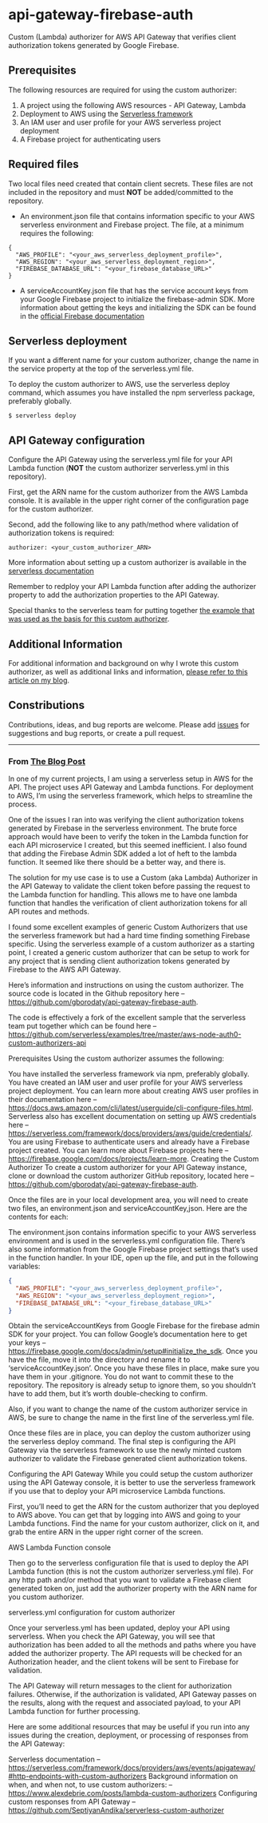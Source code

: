 # api-gateway-firebase-auth

Custom (Lambda) authorizer for AWS API Gateway that verifies client authorization tokens generated
by Google Firebase.

## Prerequisites

The following resources are required for using the custom authorizer:

1. A project using the following AWS resources - API Gateway, Lambda
2. Deployment to AWS using the [Serverless framework](https://serverless.com)
3. An IAM user and user profile for your AWS serverless project deployment
4. A Firebase project for authenticating users

## Required files

Two local files need created that contain client secrets. These files are not included in the
repository and must **NOT** be added/committed to the repository.

- An environment.json file that contains information specific to your AWS serverless environment and
  Firebase project. The file, at a minimum requires the following:

```
{
  "AWS_PROFILE": "<your_aws_serverless_deployment_profile>",
  "AWS_REGION": "<your_aws_serverless_deployment_region>",
  "FIREBASE_DATABASE_URL": "<your_firebase_database_URL>"
}
```

- A serviceAccountKey.json file that has the service account keys from your Google Firebase project
  to initialize the firebase-admin SDK. More information about getting the keys and initializing the
  SDK can be found in the
  [official Firebase documentation](https://firebase.google.com/docs/admin/setup#initialize_the_sdk)

## Serverless deployment

If you want a different name for your custom authorizer, change the name in the service property at
the top of the serverless.yml file.

To deploy the custom authorizer to AWS, use the serverless deploy command, which assumes you have
installed the npm serverless package, preferably globally.

```
$ serverless deploy
```

## API Gateway configuration

Configure the API Gateway using the serverless.yml file for your API Lambda function (**NOT** the
custom authorizer serverless.yml in this repository).

First, get the ARN name for the custom authorizer from the AWS Lambda console. It is available in
the upper right corner of the configuration page for the custom authorizer.

Second, add the following like to any path/method where validation of authorization tokens is
required:

```
authorizer: <your_custom_authorizer_ARN>
```

More information about setting up a custom authorizer is available in the
[serverless documentation](https://serverless.com/framework/docs/providers/aws/events/apigateway/#http-endpoints-with-custom-authorizers)

Remember to redploy your API Lambda function after adding the authorizer property to add the
authorization properties to the API Gateway.

Special thanks to the serverless team for putting together
[the example that was used as the basis for this custom authorizer](https://github.com/serverless/examples/tree/master/aws-node-auth0-custom-authorizers-api).

## Additional Information

For additional information and background on why I wrote this custom authorizer, as well as
additional links and information,
[please refer to this article on my blog](https://greggborodaty.com/custom-aka-lambda-authorizer-for-verifying-client-authorization-tokens-generated-by-firebase).

## Constributions

Contributions, ideas, and bug reports are welcome. Please add
[issues](https://github.com/gborodaty/api-gateway-firebase-auth/issues) for suggestions and bug
reports, or create a pull request.

---

### From [The Blog Post](https://greggborodaty.com/custom-aka-lambda-authorizer-for-verifying-client-authorization-tokens-generated-by-firebase/)

In one of my current projects, I am using a serverless setup in AWS for the API. The project uses
API Gateway and Lambda functions. For deployment to AWS, I’m using the serverless framework, which
helps to streamline the process.

One of the issues I ran into was verifying the client authorization tokens generated by Firebase in
the serverless environment. The brute force approach would have been to verify the token in the
Lambda function for each API microservice I created, but this seemed inefficient. I also found that
adding the Firebase Admin SDK added a lot of heft to the lambda function. It seemed like there
should be a better way, and there is.

The solution for my use case is to use a Custom (aka Lambda) Authorizer in the API Gateway to
validate the client token before passing the request to the Lambda function for handling. This
allows me to have one lambda function that handles the verification of client authorization tokens
for all API routes and methods.

I found some excellent examples of generic Custom Authorizers that use the serverless framework but
had a hard time finding something Firebase specific. Using the serverless example of a custom
authorizer as a starting point, I created a generic custom authorizer that can be setup to work for
any project that is sending client authorization tokens generated by Firebase to the AWS API
Gateway.

Here’s information and instructions on using the custom authorizer. The source code is located in
the Github repository here – https://github.com/gborodaty/api-gateway-firebase-auth.

The code is effectively a fork of the excellent sample that the serverless team put together which
can be found here –
https://github.com/serverless/examples/tree/master/aws-node-auth0-custom-authorizers-api

Prerequisites Using the custom authorizer assumes the following:

You have installed the serverless framework via npm, preferably globally. You have created an IAM
user and user profile for your AWS serverless project deployment. You can learn more about creating
AWS user profiles in their documentation here –
https://docs.aws.amazon.com/cli/latest/userguide/cli-configure-files.html. Serverless also has
excellent documentation on setting up AWS credentials here –
https://serverless.com/framework/docs/providers/aws/guide/credentials/. You are using Firebase to
authenticate users and already have a Firebase project created. You can learn more about Firebase
projects here – https://firebase.google.com/docs/projects/learn-more. Creating the Custom Authorizer
To create a custom authorizer for your API Gateway instance, clone or download the custom authorizer
GitHub repository, located here – https://github.com/gborodaty/api-gateway-firebase-auth.

Once the files are in your local development area, you will need to create two files, an
environment.json and serviceAccountKey,json. Here are the contents for each:

The environment.json contains information specific to your AWS serverless environment and is used in
the serverless.yml configuration file. There’s also some information from the Google Firebase
project settings that’s used in the function handler. In your IDE, open up the file, and put in the
following variables:

```json
{
  "AWS_PROFILE": "<your_aws_serverless_deployment_profile>",
  "AWS_REGION": "<your_aws_serverless_deployment_region>",
  "FIREBASE_DATABASE_URL": "<your_firebase_database_URL>"
}
```

Obtain the serviceAccountKeys from Google Firebase for the firebase admin SDK for your project. You
can follow Google’s documentation here to get your keys –
https://firebase.google.com/docs/admin/setup#initialize_the_sdk. Once you have the file, move it
into the directory and rename it to ‘serviceAccountKey.json’. Once you have these files in place,
make sure you have them in your .gitignore. You do not want to commit these to the repository. The
repository is already setup to ignore them, so you shouldn’t have to add them, but it’s worth
double-checking to confirm.

Also, if you want to change the name of the custom authorizer service in AWS, be sure to change the
name in the first line of the serverless.yml file.

Once these files are in place, you can deploy the custom authorizer using the serverless deploy
command. The final step is configuring the API Gateway via the serverless framework to use the newly
minted custom authorizer to validate the Firebase generated client authorization tokens.

Configuring the API Gateway While you could setup the custom authorizer using the API Gateway
console, it is better to use the serverless framework if you use that to deploy your API
microservice Lambda functions.

First, you’ll need to get the ARN for the custom authorizer that you deployed to AWS above. You can
get that by logging into AWS and going to your Lambda functions. Find the name for your custom
authorizer, click on it, and grab the entire ARN in the upper right corner of the screen.

AWS Lambda Function console

Then go to the serverless configuration file that is used to deploy the API Lambda function (this is
not the custom authorizer serverless.yml file). For any http path and/or method that you want to
validate a Firebase client generated token on, just add the authorizer property with the ARN name
for you custom authorizer.

serverless.yml configuration for custom authorizer

Once your serverless.yml has been updated, deploy your API using serverless. When you check the API
Gateway, you will see that authorization has been added to all the methods and paths where you have
added the authorizer property. The API requests will be checked for an Authorization header, and the
client tokens will be sent to Firebase for validation.

The API Gateway will return messages to the client for authorization failures. Otherwise, if the
authorization is validated, API Gateway passes on the results, along with the request and associated
payload, to your API Lambda function for further processing.

Here are some additional resources that may be useful if you run into any issues during the
creation, deployment, or processing of responses from the API Gateway:

Serverless documentation –
https://serverless.com/framework/docs/providers/aws/events/apigateway/#http-endpoints-with-custom-authorizers
Background information on when, and when not, to use custom authorizers: –
https://www.alexdebrie.com/posts/lambda-custom-authorizers Configuring custom responses from API
Gateway – https://github.com/SeptiyanAndika/serverless-custom-authorizer
